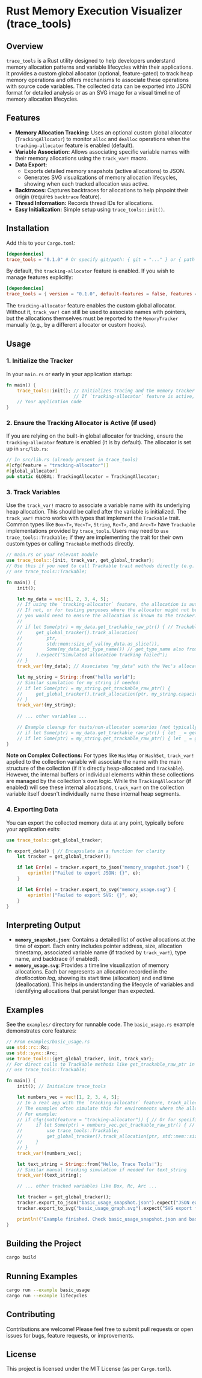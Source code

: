 # Rust Memory Execution Visualizer (trace_tools)

## Overview
`trace_tools` is a Rust utility designed to help developers understand memory allocation patterns and variable lifecycles within their applications. It provides a custom global allocator (optional, feature-gated) to track heap memory operations and offers mechanisms to associate these operations with source code variables. The collected data can be exported into JSON format for detailed analysis or as an SVG image for a visual timeline of memory allocation lifecycles.

## Features
*   **Memory Allocation Tracking:** Uses an optional custom global allocator (`TrackingAllocator`) to monitor `alloc` and `dealloc` operations when the `tracking-allocator` feature is enabled (default).
*   **Variable Association:** Allows associating specific variable names with their memory allocations using the `track_var!` macro.
*   **Data Export:**
    *   Exports detailed memory snapshots (active allocations) to JSON.
    *   Generates SVG visualizations of memory allocation lifecycles, showing when each tracked allocation was active.
*   **Backtraces:** Captures backtraces for allocations to help pinpoint their origin (requires `backtrace` feature).
*   **Thread Information:** Records thread IDs for allocations.
*   **Easy Initialization:** Simple setup using `trace_tools::init()`.

## Installation
Add this to your `Cargo.toml`:

```toml
[dependencies]
trace_tools = "0.1.0" # Or specify git/path: { git = "..." } or { path = "..." }
```

By default, the `tracking-allocator` feature is enabled. If you wish to manage features explicitly:
```toml
[dependencies]
trace_tools = { version = "0.1.0", default-features = false, features = ["your_desired_features"] }
```
The `tracking-allocator` feature enables the custom global allocator. Without it, `track_var!` can still be used to associate names with pointers, but the allocations themselves must be reported to the `MemoryTracker` manually (e.g., by a different allocator or custom hooks).

## Usage

### 1. Initialize the Tracker
In your `main.rs` or early in your application startup:
```rust
fn main() {
    trace_tools::init(); // Initializes tracing and the memory tracker setup.
                         // If `tracking-allocator` feature is active, this also sets up the global allocator.
    // Your application code
}
```

### 2. Ensure the Tracking Allocator is Active (if used)
If you are relying on the built-in global allocator for tracking, ensure the `tracking-allocator` feature is enabled (it is by default). The allocator is set up in `src/lib.rs`:
```rust
// In src/lib.rs (already present in trace_tools)
#[cfg(feature = "tracking-allocator")]
#[global_allocator]
pub static GLOBAL: TrackingAllocator = TrackingAllocator;
```

### 3. Track Variables
Use the `track_var!` macro to associate a variable name with its underlying heap allocation. This should be called after the variable is initialized.
The `track_var!` macro works with types that implement the `Trackable` trait. Common types like `Box<T>`, `Vec<T>`, `String`, `Rc<T>`, and `Arc<T>` have `Trackable` implementations provided by `trace_tools`. Users may need to `use trace_tools::Trackable;` if they are implementing the trait for their own custom types or calling `Trackable` methods directly.

```rust
// main.rs or your relevant module
use trace_tools::{init, track_var, get_global_tracker};
// Use this if you need to call Trackable trait methods directly (e.g. for manual simulation)
// use trace_tools::Trackable; 

fn main() {
    init();

    let my_data = vec![1, 2, 3, 4, 5];
    // If using the `tracking-allocator` feature, the allocation is automatically reported.
    // If not, or for testing purposes where the allocator might not be fully active,
    // you would need to ensure the allocation is known to the tracker:
    //
    // if let Some(ptr) = my_data.get_trackable_raw_ptr() { // Trackable must be in scope for this method
    //     get_global_tracker().track_allocation(
    //         ptr,
    //         std::mem::size_of_val(my_data.as_slice()),
    //         Some(my_data.get_type_name()) // get_type_name also from Trackable
    //     ).expect("Simulated allocation tracking failed");
    // }
    track_var!(my_data); // Associates "my_data" with the Vec's allocation

    let my_string = String::from("hello world");
    // Similar simulation for my_string if needed:
    // if let Some(ptr) = my_string.get_trackable_raw_ptr() {
    //     get_global_tracker().track_allocation(ptr, my_string.capacity(), Some(my_string.get_type_name())).unwrap();
    // }
    track_var!(my_string);
    
    // ... other variables ...

    // Example cleanup for tests/non-allocator scenarios (not typically needed in apps)
    // if let Some(ptr) = my_data.get_trackable_raw_ptr() { let _ = get_global_tracker().track_deallocation(ptr); }
    // if let Some(ptr) = my_string.get_trackable_raw_ptr() { let _ = get_global_tracker().track_deallocation(ptr); }
}
```
**Note on Complex Collections:** For types like `HashMap` or `HashSet`, `track_var!` applied to the collection variable will associate the name with the main structure of the collection (if it's directly heap-allocated and `Trackable`). However, the internal buffers or individual elements within these collections are managed by the collection's own logic. While the `TrackingAllocator` (if enabled) will see these internal allocations, `track_var!` on the collection variable itself doesn't individually name these internal heap segments.

### 4. Exporting Data
You can export the collected memory data at any point, typically before your application exits:

```rust
use trace_tools::get_global_tracker;

fn export_data() { // Encapsulate in a function for clarity
    let tracker = get_global_tracker();

    if let Err(e) = tracker.export_to_json("memory_snapshot.json") {
        eprintln!("Failed to export JSON: {}", e);
    }

    if let Err(e) = tracker.export_to_svg("memory_usage.svg") {
        eprintln!("Failed to export SVG: {}", e);
    }
}
```

## Interpreting Output

*   **`memory_snapshot.json`**: Contains a detailed list of *active* allocations at the time of export. Each entry includes pointer address, size, allocation timestamp, associated variable name (if tracked by `track_var!`), type name, and backtrace (if enabled).
*   **`memory_usage.svg`**: Provides a timeline visualization of memory allocations. Each bar represents an allocation recorded in the *deallocation log*, showing its start time (allocation) and end time (deallocation). This helps in understanding the lifecycle of variables and identifying allocations that persist longer than expected.

## Examples
See the `examples/` directory for runnable code. The `basic_usage.rs` example demonstrates core features:

```rust
// From examples/basic_usage.rs
use std::rc::Rc;
use std::sync::Arc;
use trace_tools::{get_global_tracker, init, track_var};
// For direct calls to Trackable methods like get_trackable_raw_ptr in example setup:
// use trace_tools::Trackable; 

fn main() {
    init(); // Initialize trace_tools

    let numbers_vec = vec![1, 2, 3, 4, 5];
    // In a real app with the `tracking-allocator` feature, track_allocation is automatic.
    // The examples often simulate this for environments where the allocator isn't fully hooked.
    // For example:
    // if cfg!(not(feature = "tracking-allocator")) { // Or for specific test setups
    //     if let Some(ptr) = numbers_vec.get_trackable_raw_ptr() { // Trackable needs to be in scope
    //         use trace_tools::Trackable; 
    //         get_global_tracker().track_allocation(ptr, std::mem::size_of_val(numbers_vec.as_slice()), Some(numbers_vec.get_type_name())).unwrap();
    //     }
    // }
    track_var!(numbers_vec);

    let text_string = String::from("Hello, Trace Tools!");
    // Similar manual tracking simulation if needed for text_string
    track_var!(text_string);

    // ... other tracked variables like Box, Rc, Arc ...

    let tracker = get_global_tracker();
    tracker.export_to_json("basic_usage_snapshot.json").expect("JSON export failed");
    tracker.export_to_svg("basic_usage_graph.svg").expect("SVG export failed");

    println!("Example finished. Check basic_usage_snapshot.json and basic_usage_graph.svg.");
}
```

## Building the Project
```bash
cargo build
```

## Running Examples
```bash
cargo run --example basic_usage
cargo run --example lifecycles
```

## Contributing
Contributions are welcome! Please feel free to submit pull requests or open issues for bugs, feature requests, or improvements.

## License
This project is licensed under the MIT License (as per `Cargo.toml`).
```